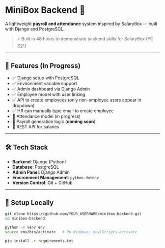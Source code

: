 # MiniBox Backend 🧾

A lightweight **payroll and attendance** system inspired by SalaryBox — built with Django and PostgreSQL.

> ⚡ Built in 48 hours to demonstrate backend skills for SalaryBox (YC S21)

---

## 🚀 Features (In Progress)

- ✅ Django setup with PostgreSQL
- ✅ Environment variable support
- ✅ Admin dashboard via Django Admin
- ✅ Employee model with user linking
- ✅ API to create employees (only non-employee users appear in dropdown)
- ✅ HR can manually type email to create employee
- 🚧 Attendance model (in progress)
- 🚧 Payroll generation logic (**coming soon**)
- 🚧 REST API for salaries

---

## 🛠 Tech Stack

- **Backend**: Django (Python)
- **Database**: PostgreSQL
- **Admin Panel**: Django Admin
- **Environment Management**: `python-dotenv`
- **Version Control**: Git + GitHub

---

## 🧪 Setup Locally

```bash
git clone https://github.com/YOUR_USERNAME/minibox-backend.git
cd minibox-backend

python -m venv env
source env/bin/activate   # On Windows: env\Scripts\activate

pip install -r requirements.txt
